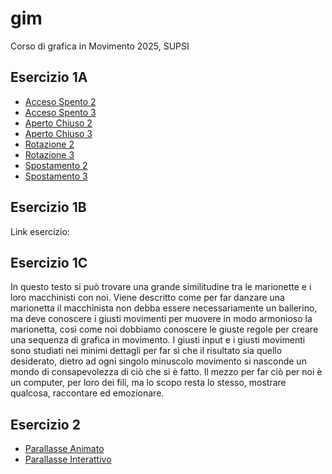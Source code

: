 # gim
Corso di grafica in Movimento 2025, SUPSI

## Esercizio 1A
- [Acceso Spento 2](https://martinazemp.github.io/gim/esercizio_1a/acceso_spento_2.html)
- [Acceso Spento 3](https://martinazemp.github.io/gim/esercizio_1a/acceso_spento_3.html)
- [Aperto Chiuso 2](https://martinazemp.github.io/gim/esercizio_1a/aperto_chiuso_2.html)
- [Aperto Chiuso 3](https://martinazemp.github.io/gim/esercizio_1a/aperto_chiuso_3.html)
- [Rotazione 2](https://martinazemp.github.io/gim/esercizio_1a/rotazione_2.html)
- [Rotazione 3](https://martinazemp.github.io/gim/esercizio_1a/rotazione_3.html)
- [Spostamento 2](https://martinazemp.github.io/gim/esercizio_1a/spostamento_2.html)
- [Spostamento 3](https://martinazemp.github.io/gim/esercizio_1a/spostamento_3.html)
 

## Esercizio 1B
Link esercizio:

## Esercizio 1C
In questo testo si può trovare una grande similitudine tra le marionette e i loro macchinisti con noi. Viene descritto come per far danzare una marionetta il macchinista non debba essere necessariamente un ballerino, ma deve conoscere i giusti movimenti per muovere in modo armonioso la marionetta, così come noi dobbiamo conoscere le giuste regole per creare una sequenza di grafica in movimento. I giusti input e i giusti movimenti sono studiati nei minimi dettagli per far sì che il risultato sia quello desiderato, dietro ad ogni singolo minuscolo movimento si nasconde un mondo di consapevolezza di ciò che si è fatto.
Il mezzo per far ciò per noi è un computer, per loro dei fili, ma lo scopo resta lo stesso, mostrare qualcosa, raccontare ed emozionare.

## Esercizio 2
- [Parallasse Animato](https://martinazemp.github.io/gim/esercizio_2/index_animato.html)
- [Parallasse Interattivo](https://martinazemp.github.io/gim/esercizio_2/index_interattivo.html)


